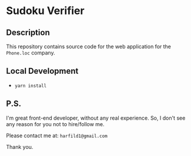 # Sudoku Verifier

## Description

This repository contains source code for the web application for the `Phone.loc` company.

## Local Development
 - `yarn install`

## P.S.

I'm great front-end developer, without any real experience. So, I don't see any reason for you not to hire/follow me.

Please contact me at: `harfild1@gmail.com`

Thank you.
